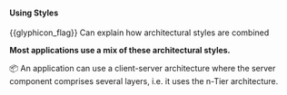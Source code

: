 <div id="title">

#### Using Styles

</div>

<span id="prereqs"></span>

<span id="outcomes">{{glyphicon_flag}} Can explain how architectural styles are combined</span>

<div id="body">

**Most applications use a mix of these architectural styles.**  

<tip-box> 

:package: An application can use a client-server architecture where the server component comprises several layers, i.e. it uses the n-Tier architecture.

<!-- TODO: add diagram -->

</tip-box>

</div>

<div id="extras">

<include src="exercises.md" />

</div>


</div>
